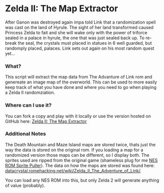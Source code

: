 # Zelda II: The Map Extractor
After Ganon was destroyed again impa told Link that a randomization spell was cast on the land of Hyrule. The sight of her land transformed caused Princess Zelda to fait and she will wake only with the power of triforce sealed in a palace in hyrule, the one that was just sealed back up. To re-break the seal, the crystals must placed in statues in 6 well guarded, but randomply placed, palaces. Link sets out again on his most random quest yet...

### What?
This script will extract the map data from The Advanture of Link rom and genereate an image map of the overworld. This can be used to more easily keep track of what you have done and where you need to go when playing a Zelda II randomziation.

### Where can I use it?
You can fork a copy and play with it locally or use the version hosted on GitHub here: [Zelda II: The Map Extractor](https://pgooch.github.io/zelda-2-map-extractor/)

### Additional Notes
The Death Mountain and Maze Island maps are stored twice, thats just the way the data is stored on the original rom. If you loading a map for a randomized version those maps can be different, so I display both. The sprites used are ripped from the original game (shameless plug for me [NES ROM Sprite Puller](https://pgooch.github.io/nes-sprite-puller/)). The data on how the maps are stored was found here: [datacrystal.romehacking.net/wiki/Zelda_II_The_Adventure_of_Link/](https://datacrystal.romhacking.net/wiki/Zelda_II:_The_Adventure_of_Link:List_of_areas).

You can load any NES ROM into this, but only Zelda 2 will generate anything of value (probably).